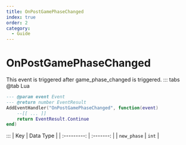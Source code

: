 ```yaml
---
title: OnPostGamePhaseChanged
index: true
order: 2
category:
  - Guide
---
```


# OnPostGamePhaseChanged
This event is triggered after game_phase_changed is triggered.
::: tabs
@tab Lua
```lua
--- @param event Event
--- @return number EventResult
AddEventHandler("OnPostGamePhaseChanged", function(event)
    --[[ ... ]]
    return EventResult.Continue
end)
```

:::
|     Key     | Data Type |
| :---------: | :-------: |
| `new_phase` |   `int`   |